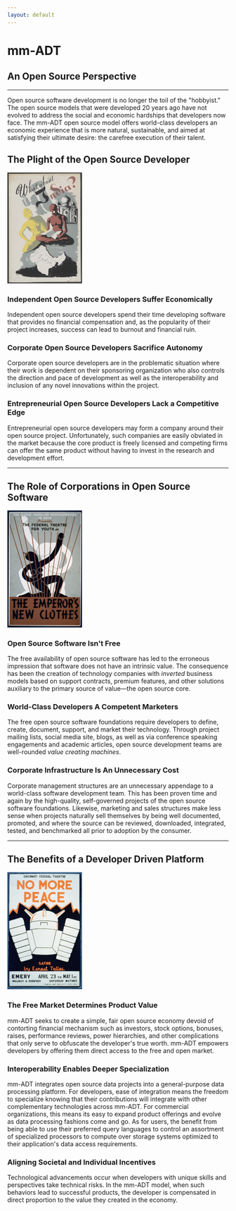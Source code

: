 ```yaml
---
layout: default
---
```


# mm-ADT
## An Open Source Perspective

---

Open source software development is no longer the toil of the "hobbyist." The open source models that were developed 20 years ago have not evolved to address the social and economic hardships that developers now face. The mm-ADT open source model offers world-class developers an economic experience that is more natural, sustainable, and aimed at satisfying their ultimate desire: the carefree execution of their talent.

## The Plight of the Open Source Developer 
[](#developer-plight)

<limg><a href="assets/images/posters/what-about-india.jpg"><img src="assets/images/posters/what-about-india.jpg" width="170" /></a></limg>

### Independent Open Source Developers Suffer Economically

Independent open source developers spend their time developing software that provides no financial compensation and, as the popularity of their project increases, success can lead  to burnout and financial ruin. 

### Corporate Open Source Developers Sacrifice Autonomy 

Corporate open source developers are in the problematic situation where their work is dependent on their sponsoring organization who also controls the direction and pace of development as well as the interoperability and inclusion of any novel innovations within the project.

### Entrepreneurial Open Source Developers Lack a Competitive Edge

Entrepreneurial open source developers may form a company around their open source project. Unfortunately, such companies are easily obviated in the market because the core product is freely licensed and competing firms can offer the same product without having to invest in the research and development effort.

---

## The Role of Corporations in Open Source Software
[](#corporate-roles)

<limg><a href="assets/images/posters/emperors-clothes.jpg"><img src="assets/images/posters/emperors-clothes.jpg" width="170"/></a></limg>

### Open Source Software Isn't Free

The free availability of open source software has led to the erroneous impression that software does not have an intrinsic value. The consequence has been the creation of technology companies with _inverted_ business models based on support contracts, premium features, and other solutions auxiliary to the primary source of value&mdash;the open source core.

### World-Class Developers A Competent Marketers

The free open source software foundations require developers to define, create, document, support, and market their technology. Through project mailing lists, social media site, blogs, as well as via conference speaking engagements and academic articles, open source development teams are well-rounded _value creating machines_.

### Corporate Infrastructure Is An Unnecessary Cost

Corporate management structures are an unnecessary appendage to a world-class software development team. This has been proven time and again by the high-quality, self-governed projects of the open source software foundations. Likewise, marketing and sales structures make less sense when projects naturally sell themselves by being well documented, promoted, and where the source can be reviewed, downloaded, integrated, tested, and benchmarked all prior to adoption by the consumer.

---

## The Benefits of a Developer Driven Platform
[](#developer-driven)

<limg><a href="assets/images/posters/no-more-peace.jpg"><img src="assets/images/posters/no-more-peace.jpg" width="170"/></a></limg>

### The Free Market Determines Product Value

mm-ADT seeks to create a simple, fair open source economy devoid of contorting financial mechanism such as investors, stock options, bonuses, raises, performance reviews, power hierarchies, and other complications that only serve to obfuscate the developer's true worth. mm-ADT empowers developers by offering them direct access to the free and open market. 

### Interoperability Enables Deeper Specialization

mm-ADT integrates open source data projects into a general-purpose data processing platform. For developers, ease of integration means the freedom to specialize knowing that their contributions will integrate with other complementary technologies across mm-ADT. For commercial organizations, this means its easy to expand product offerings and evolve as data processing fashions come and go. As for users, the benefit from being able to use their preferred query languages to control an assortment of specialized processors to compute over storage systems optimized to their application's data access requirements.

### Aligning Societal and Individual Incentives

Technological advancements occur when developers with unique skills and perspectives take technical risks. In the mm-ADT model, when such behaviors lead to successful products, the developer is compensated in direct proportion to the value they created in the economy.